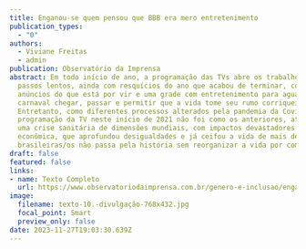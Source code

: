 ```yaml
---
title: Enganou-se quem pensou que BBB era mero entretenimento
publication_types:
  - "0"
authors:
  - Viviane Freitas
  - admin
publication: Observatório da Imprensa
abstract: Em todo início de ano, a programação das TVs abre os trabalhos a
  passos lentos, ainda com resquícios do ano que acabou de terminar, com
  anúncios do que está por vir e uma grade com entretenimento para aguardar o
  carnaval chegar, passar e permitir que a vida tome seu rumo corriqueiro.
  Entretanto, como diferentes processos alterados pela pandemia da Covid-19, a
  programação da TV neste início de 2021 não foi como os anteriores, até porque
  uma crise sanitária de dimensões mundiais, com impactos devastadores na
  econômica, que aprofundou desigualdades e já ceifou a vida de mais de 240 mil
  brasileiras/os não passa pela história sem reorganizar a vida por completo
draft: false
featured: false
links:
- name: Texto Completo
  url: https://www.observatoriodaimprensa.com.br/genero-e-inclusao/enganou-se-quem-pensou-que-bbb-era-mero-entretenimento/
image:
  filename: texto-10.-divulgação-768x432.jpg
  focal_point: Smart
  preview_only: false
date: 2023-11-27T19:03:30.639Z
---
```

